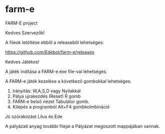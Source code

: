 # farm-e
FARM-E project

Kedves Szervezők!

A fileok letöltése ebből a releaseből lehetséges:

https://github.com/Edebot/farm-e/releases


Kedves Játékos!

A játék inditása a FARM-e.exe file-val lehetséges.

A FARM-e játék kezelése a következő gombokkal lehetséges.

1. Irányitás: W,A,S,D vagy Nyilakkal
2. Pálya ujrakezdés (Reset) R gomb
3. FARM-e belső nézet Tabulátor gomb.
4. Kilépés a programból Alt+F4 gombkolmbináció 

Jó szórakozást
Lilus és Ede

A pályázati anyag további filejai a Pályázat megoszott mappájában vannak.
